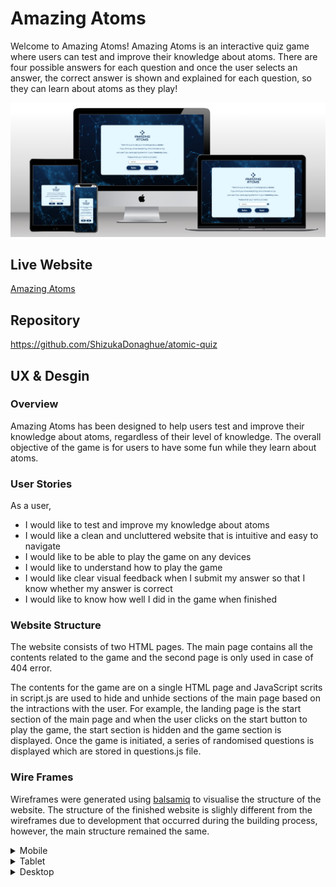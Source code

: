 # Amazing Atoms

Welcome to Amazing Atoms! Amazing Atoms is an interactive quiz game where users can test and improve their knowledge about atoms. There are four possible answers for each question and once the user selects an answer, the correct answer is shown and explained for each question, so they can learn about atoms as they play! 

<img src="docs/mockup-screen-image.png">

## Live Website
[Amazing Atoms](https://shizukadonaghue.github.io/atomic-quiz/)

## Repository
<https://github.com/ShizukaDonaghue/atomic-quiz>

## UX & Desgin
### Overview
Amazing Atoms has been designed to help users test and improve their knowledge about atoms, regardless of their level of knowledge. The overall objective of the game is for users to have some fun while they learn about atoms.  

### User Stories
As a user,
* I would like to test and improve my knowledge about atoms
* I would like a clean and uncluttered website that is intuitive and easy to navigate
* I would like to be able to play the game on any devices
* I would like to understand how to play the game
* I would like clear visual feedback when I submit my answer so that I know whether my answer is correct
* I would like to know how well I did in the game when finished

### Website Structure
The website consists of two HTML pages. The main page contains all the contents related to the game and the second page is only used in case of 404 error. 

The contents for the game are on a single HTML page and JavaScript scrits in script.js are used to hide and unhide sections of the main page based on the intractions with the user. For example, the landing page is the start section of the main page and when the user clicks on the start button to play the game, the start section is hidden and the game section is displayed. Once the game is initiated, a series of randomised questions is displayed which are stored in questions.js file. 

### Wire Frames
Wireframes were generated using [balsamiq](https://balsamiq.com/) to visualise the structure of the website. The structure of the finished website is slighly different from the wireframes due to development that occurred during the building process, however, the main structure remained the same.

<details>
  <summary>Mobile</summary>

  <img src="docs/wireframes/wireframe-mobile-sections.png" width="100%">

</details>

<details>
  <summary>Tablet</summary>

  <img src="docs/wireframes/wireframe-tablet-start-section.png" width="49%">
  <img src="docs/wireframes/wireframe-tablet-rule-section.png" width="49%">
  <img src="docs/wireframes/wireframe-tablet-game-section.png" width="49%">
  <img src="docs/wireframes/wireframe-tablet-result-section.png" width="49%">
  <img src="docs/wireframes/wireframe-tablet-404-error.png" width="49%">

</details>

<details>
  <summary>Desktop</summary>
  
  <img src="docs/wireframes/wireframe-desktop-start-section.png" width="80%">
  <img src="docs/wireframes/wireframe-desktop-rule-section.png" width="80%">
  <img src="docs/wireframes/wireframe-desktop-game-section.png" width="80%">
  <img src="docs/wireframes/wireframe-desktop-result-section.png" width="80%">
  <img src="docs/wireframes/wireframe-desktop-404-error.png" width="80%">
  
### Colour Scheme

### Typography

### Features

#### Existing Features

#### Feasures Left to Implement

### Technologies Used
#### Languages
* [HTML](https://html.spec.whatwg.org/) was used to create the contents and structure for the website.
* [CSS](https://www.w3.org/Style/CSS/Overview.en.html) was used to add styling to the website.
* [JavaScript](https://en.wikipedia.org/wiki/JavaScript) was used to create interactive contents for the website. 

#### Tools used for Developing the Website
* [Gitpod](https://www.gitpod.io/) was used to create, edit and preview the codes during development.
* [Git](https://git-scm.com/) was used for version control and tracked changes in the codes.
* [GitHub](https://github.com/) was used to store the codes and deploy the website.
* [Chrome Dev Tools](https://developer.chrome.com/docs/devtools/) were used extensively while adjusting the objects in the website for different screen sizes.
* [balsamiq](https://balsamiq.com/) was used to generate wireframes for the website.

#### Tools used for Styling the Website
* The logo was designed by the developer with [Wix](https://www.wix.com/).
* The favicon was created from the logo with [RealFaviconGenerator](https://realfavicongenerator.net/).
* The font used in the website is imported from [Google Fonts](https://fonts.google.com/).
* The website uses icons from [Font Awesome](https://fontawesome.com/).
* The website uses [cdnjs.com](https://cdnjs.com/) for Font Awesome icons so that the website loads quickly.
* The colour scheme ideas and actual colour palette were generated with [Coolors.co](https://coolors.co/).
* [remove.bg](https://www.remove.bg/) was used to remove the background from the 404 error image and the favicon.

#### Tools used for Validating the Website
* [W3C HTML Validator](https://validator.w3.org/) was used to validate HTML codes.
* [W3C CSS Validator](https://validator.w3.org/) was used to validate CSS codes.
* [JSHint](https://jshint.com/) was used to validate JavaScript codes.
* [a11y Color Contrast Accessibility Validator](https://color.a11y.com/Contrast/) was used to check the colour contrast for accessibility.

#### Other Online Resources used 
* [Commpressor.io](https://compressor.io/) was used to compress the images for the website so that the website loads quickly.
* [Multi Device Website Mockup Generator](https://techsini.com/multi-mockup/index.php) was used to generate the mockup image showing the website on various screen sizes.
* [Grammarly](https://app.grammarly.com/) was used to fix grammatical errors across the website.


### Testing

#### Code Validation

#### Lighthouse

#### Browser Compatibility

#### Responsiveness

#### User Stories

#### Resolved Bugs

#### Unresolved Bugs

### Deployment
#### Deploying a GitHub Repository to GitHub Pages
#### Forking the GitHub Repository
#### Creating a Local Clone

### Credits
#### Content
* Quiz questions and answers were sourced from [ThoughtCo.](https://www.thoughtco.com/what-do-you-know-about-atoms-609620).

#### Media
* The background image for the website was sourced from [pixabay.com](https://pixabay.com).
* The 404 error image was sourced from [freepik](https://www.freepik.com/).


#### Codes
* The code to randomise a Javascript array in script.js was from [JavaScript.info](https://javascript.info/task/shuffle).
* The code for box-shadow in style.css was from [CSS Scan](https://getcssscan.com/css-box-shadow-examples).

### Acknowledgements
